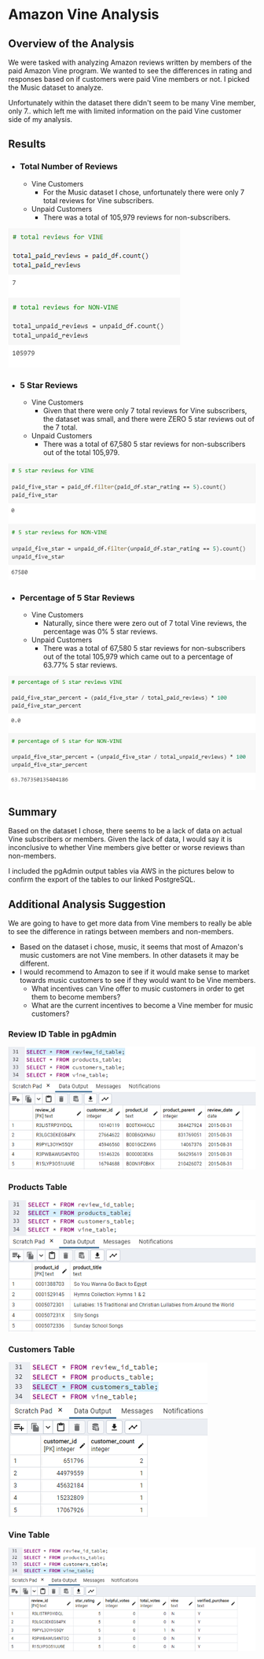 # Amazon Vine Analysis

## Overview of the Analysis

We were tasked with analyzing Amazon reviews written by members of the paid Amazon Vine program. We wanted to see the differences in rating and responses based on if customers were paid Vine members or not. I picked the Music dataset to analyze. 

Unfortunately within the dataset there didn't seem to be many Vine member, only 7.. which left me with limited information on the paid Vine customer side of my analysis.


## Results

* ### Total Number of Reviews
    * Vine Customers
        * For the Music dataset I chose, unfortunately there were only 7 total reviews for Vine subscribers.
    * Unpaid Customers
        * There was a total of 105,979 reviews for non-subscribers.

![Total Reviews](Total_Reviews.png)

* ### 5 Star Reviews
    * Vine Customers
        * Given that there were only 7 total reviews for Vine subscribers, the dataset was small, and there were ZERO 5 star reviews out of the 7 total.
    * Unpaid Customers
        * There was a total of 67,580 5 star reviews for non-subscribers out of the total 105,979.

![5 Star Reviews](5_star_reviews.png)

* ### Percentage of 5 Star Reviews
    * Vine Customers
        * Naturally, since there were zero out of 7 total Vine reviews, the percentage was 0% 5 star reviews. 
    * Unpaid Customers
        * There was a total of 67,580 5 star reviews for non-subscribers out of the total 105,979 which came out to a percentage of 63.77% 5 star reviews. 

![Percentage 5 Star Reviews](percentage_5_star.png)

## Summary

Based on the dataset I chose, there seems to be a lack of data on actual Vine subscribers or members. Given the lack of data, I would say it is inconclusive to whether Vine members give better or worse reviews than non-members. 

I included the pgAdmin output tables via AWS in the pictures below to confirm the export of the tables to our linked PostgreSQL.

## Additional Analysis Suggestion

We are going to have to get more data from Vine members to really be able to see the difference in ratings between members and non-members. 
* Based on the dataset i chose, music, it seems that most of Amazon's music customers are not Vine members. In other datasets it may be different. 
* I would recommend to Amazon to see if it would make sense to market towards music customers to see if they would want to be Vine members. 
    * What incentives can Vine offer to music customers in order to get them to become members? 
    * What are the current incentives to become a Vine member for music customers? 

### Review ID Table in pgAdmin
![review id table](review_id_table.png)

### Products Table
![](Products_Table.png)

### Customers Table
![](Customers_table.png)

### Vine Table
![](Vine_Table.png)